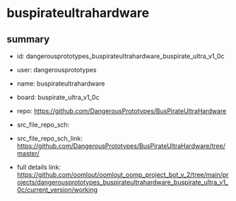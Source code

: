 # buspirateultrahardware
 
## summary 
* id: dangerousprototypes_buspirateultrahardware_buspirate_ultra_v1_0c
* user: dangerousprototypes
* name: buspirateultrahardware
* board: buspirate_ultra_v1_0c
* repo: https://github.com/DangerousPrototypes/BusPirateUltraHardware



* src_file_repo_sch: 
* src_file_repo_sch_link: https://github.com/DangerousPrototypes/BusPirateUltraHardware/tree/master/
* full details link: https://github.com/oomlout/oomlout_oomp_project_bot_v_2/tree/main/projects/dangerousprototypes_buspirateultrahardware_buspirate_ultra_v1_0c/current_version/working  







